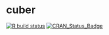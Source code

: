 <!-- README.md is generated from README.Rmd. Please edit that file -->

# cuber

[![R build
status](https://github.com/gibonet/cuber/workflows/R-CMD-check/badge.svg)](https://github.com/gibonet/cuber/actions)
[![CRAN_Status_Badge](http://www.r-pkg.org/badges/version/cuber)](http://cran.r-project.org/package=cuber)
